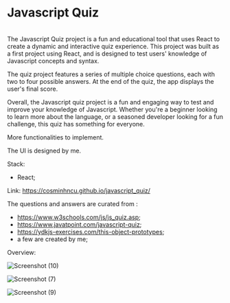 <h1>Javascript Quiz</h1>
<br>
The Javascript Quiz project is a fun and educational tool that uses React to create a dynamic and interactive quiz experience. This project was built as a first project using React, and is designed to test users' knowledge of Javascript concepts and syntax.

The quiz project features a series of multiple choice questions, each with two to four possible answers. At the end of the quiz, the app displays the user's final score.

Overall, the Javascript quiz project is a fun and engaging way to test and improve your knowledge of Javascript. Whether you're a beginner looking to learn more about the language, or a seasoned developer looking for a fun challenge, this quiz has something for everyone.

More functionalities to implement.

The UI is designed by me.

Stack:
- React;

Link: https://cosminhncu.github.io/javascript_quiz/

The questions and answers are curated from :
- https://www.w3schools.com/js/js_quiz.asp;
- https://www.javatpoint.com/javascript-quiz;
- https://ydkjs-exercises.com/this-object-prototypes;
- a few are created by me;

Overview:


![Screenshot (10)](https://user-images.githubusercontent.com/101092190/207652986-8bce53f1-8bc9-430c-9e35-e3b10482f03d.png)



![Screenshot (7)](https://user-images.githubusercontent.com/101092190/207653232-b29f102c-9663-446b-9da2-89dfbdd75178.png)



![Screenshot (9)](https://user-images.githubusercontent.com/101092190/207653001-ffc3847c-221b-4dea-aeeb-7ec5817bdb11.png)

